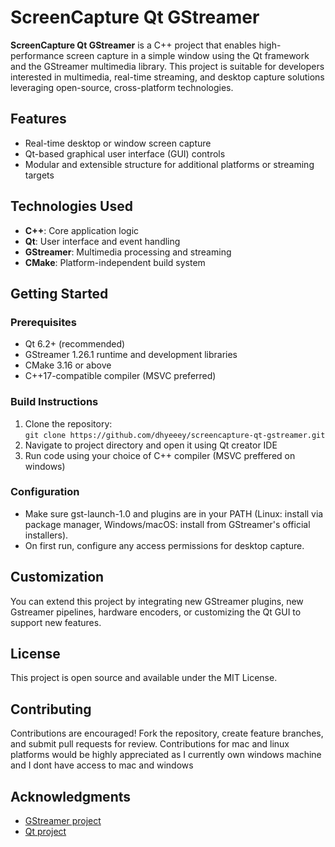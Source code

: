 <body>
  <h1>ScreenCapture Qt GStreamer</h1>
  <p>
    <strong>ScreenCapture Qt GStreamer</strong> is a C++ project that enables high-performance screen capture in a simple window using the Qt framework and the GStreamer multimedia library. This project is suitable for developers interested in multimedia, real-time streaming, and desktop capture solutions leveraging open-source, cross-platform technologies.
  </p>
  <h2>Features</h2>
  <ul>
    <li>Real-time desktop or window screen capture</li>
    <li>Qt-based graphical user interface (GUI) controls</li>
    <li>Modular and extensible structure for additional platforms or streaming targets</li>
  </ul>
  <h2>Technologies Used</h2>
  <ul>
    <li><strong>C++</strong>: Core application logic</li>
    <li><strong>Qt</strong>: User interface and event handling</li>
    <li><strong>GStreamer</strong>: Multimedia processing and streaming</li>
    <li><strong>CMake</strong>: Platform-independent build system</li>
  </ul>
  <h2>Getting Started</h2>
  <h3>Prerequisites</h3>
  <ul>
    <li>Qt 6.2+ (recommended)</li>
    <li>GStreamer 1.26.1 runtime and development libraries</li>
    <li>CMake 3.16 or above</li>
    <li>C++17-compatible compiler (MSVC preferred)</li>
  </ul>
  <h3>Build Instructions</h3>
  <ol>
    <li>Clone the repository:<br/>
      <code>git clone https://github.com/dhyeeey/screencapture-qt-gstreamer.git</code>
    </li>
    <li>Navigate to project directory and open it using Qt creator IDE
    </li>
    <li>
      Run code using your choice of C++ compiler (MSVC preffered on windows)
    </li>
  </ol>
  <h3>Configuration</h3>
  <ul>
    <li>
      Make sure gst-launch-1.0 and plugins are in your PATH (Linux: install via package manager, Windows/macOS: install from GStreamer's official installers).
    </li>
    <li>
      On first run, configure any access permissions for desktop capture.
    </li>
  </ul>
  <h2>Customization</h2>
  <p>
    You can extend this project by integrating new GStreamer plugins, new Gstreamer pipelines, hardware encoders, or customizing the Qt GUI to support new features.
  </p>
  <h2>License</h2>
  <p>
    This project is open source and available under the MIT License.
  </p>
  <h2>Contributing</h2>
  <p>
    Contributions are encouraged! Fork the repository, create feature branches, and submit pull requests for review. Contributions for mac and linux platforms would be highly appreciated as I currently own windows machine and I dont have access to mac and windows
  </p>
  <h2>Acknowledgments</h2>
  <ul>
    <li><a href="https://www.gstreamer.net/">GStreamer project</a></li>
    <li><a href="https://www.qt.io/">Qt project</a></li>
  </ul>
</body>

